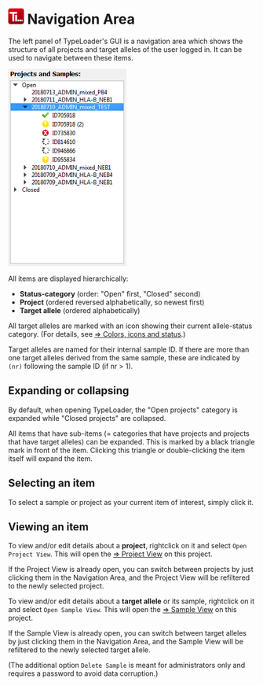 # ![Icon](images/TypeLoader_32.png) Navigation Area 

The left panel of TypeLoader's GUI is a navigation area which shows the structure of all projects and target alleles of the user logged in. It can be used to navigate between these items.

![NavigationArea](images/navigation.PNG)

All items are displayed hierarchically:

  * **Status-category** (order: "Open" first, "Closed" second)
  * **Project** (ordered reversed alphabetically, so newest first)
  * **Target allele** (ordered alphabetically)

All target alleles are marked with an icon showing their current allele-status category. (For details, see [=> Colors, icons and status](colors_icons.md).)

Target alleles are named for their internal sample ID. If there are more than one target alleles derived from the same sample, these are indicated by ``(nr)`` following the sample ID (if nr > 1). 

##  Expanding or collapsing 
By default, when opening TypeLoader, the "Open projects" category is expanded while "Closed projects" are collapsed.

All items that have sub-items (= categories that have projects and projects that have target alleles) can be expanded. This is marked by a black triangle mark in front of the item. Clicking this triangle or double-clicking the item itself will expand the item.

##  Selecting an item 
To select a sample or project as your current item of interest, simply click it.

##  Viewing an item 
To view and/or edit details about a **project**, rightclick on it and select ``Open Project View``. This will open the [=> Project View](view_project.md) on this project. 

If the Project View is already open, you can switch between projects by just clicking them in the Navigation Area, and the Project View will be refiltered to the newly selected project.

To view and/or edit details about a **target allele** or its sample, rightclick on it and select ``Open Sample View``. This will open the [=> Sample View](view_sample.md) on this project. 

If the Sample View is already open, you can switch between target alleles by just clicking them in the Navigation Area, and the Sample View will be refiltered to the newly selected target allele.

(The additional option ``Delete Sample`` is meant for administrators only and requires a password to avoid data corruption.)

